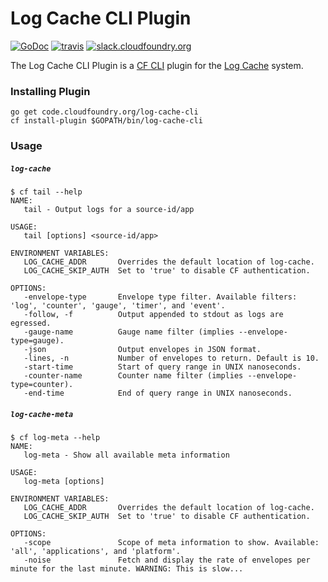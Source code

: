 Log Cache CLI Plugin
====================
[![GoDoc][go-doc-badge]][go-doc] [![travis][travis-badge]][travis] [![slack.cloudfoundry.org][slack-badge]][loggregator-slack]

The Log Cache CLI Plugin is a [CF CLI](cf-cli) plugin for the [Log
Cache](log-cache) system.

### Installing Plugin

```
go get code.cloudfoundry.org/log-cache-cli
cf install-plugin $GOPATH/bin/log-cache-cli
```

### Usage

##### `log-cache`

```
$ cf tail --help
NAME:
   tail - Output logs for a source-id/app

USAGE:
   tail [options] <source-id/app>

ENVIRONMENT VARIABLES:
   LOG_CACHE_ADDR       Overrides the default location of log-cache.
   LOG_CACHE_SKIP_AUTH  Set to 'true' to disable CF authentication.

OPTIONS:
   -envelope-type       Envelope type filter. Available filters: 'log', 'counter', 'gauge', 'timer', and 'event'.
   -follow, -f          Output appended to stdout as logs are egressed.
   -gauge-name          Gauge name filter (implies --envelope-type=gauge).
   -json                Output envelopes in JSON format.
   -lines, -n           Number of envelopes to return. Default is 10.
   -start-time          Start of query range in UNIX nanoseconds.
   -counter-name        Counter name filter (implies --envelope-type=counter).
   -end-time            End of query range in UNIX nanoseconds.
```

##### `log-cache-meta`

```
$ cf log-meta --help
NAME:
   log-meta - Show all available meta information

USAGE:
   log-meta [options]

ENVIRONMENT VARIABLES:
   LOG_CACHE_ADDR       Overrides the default location of log-cache.
   LOG_CACHE_SKIP_AUTH  Set to 'true' to disable CF authentication.

OPTIONS:
   -scope               Scope of meta information to show. Available: 'all', 'applications', and 'platform'.
   -noise               Fetch and display the rate of envelopes per minute for the last minute. WARNING: This is slow...
```

[log-cache]: https://code.cloudfoundry.org/log-cache-release
[cf-cli]: https://code.cloudfoundry.org/cli

[slack-badge]:              https://slack.cloudfoundry.org/badge.svg
[loggregator-slack]:        https://cloudfoundry.slack.com/archives/loggregator
[go-doc-badge]:             https://godoc.org/code.cloudfoundry.org/log-cache-cli?status.svg
[go-doc]:                   https://godoc.org/code.cloudfoundry.org/log-cache-cli
[travis-badge]:             https://travis-ci.org/cloudfoundry/log-cache-cli.svg?branch=master
[travis]:                   https://travis-ci.org/cloudfoundry/log-cache-cli?branch=master
